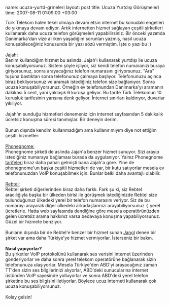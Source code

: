 name: ucuza-yurtd-grmeleri
layout: post
title: Ucuza Yurtdışı Görüşmeleri
time: 2007-08-11 01:09:00 +03:00

Türk Telekom halen tekel olmaya devam etsin internet bu konudaki engelleri de yıkmaya devam ediyor. Artık internetten hizmet sağlayan çeşitli şirketleri kullanarak daha ucuza telefon görüşmeleri yapabilirsiniz. Bir önceki yazımda Danimarka'dan vize alırken yaşadığım sorunları yazmış, nasıl ucuza konuşabileceğiniz konusunda bir yazı sözü vermiştim. İşte o yazı bu :)<br /><br /><a href="http://jajah.com/">Jajah</a>:<br />Benim kullandığım hizmet bu aslında. Jajah'ı kullanarak yurtdışı ile ucuza konuşabiliyorsunuz. Sistem şöyle işliyor, siz kendi telefon numaranızı buraya giriyorsunuz, sonra arayacağınız telefon numarasını giriyorsunuz. "Ara" tuşuna bastıktan sonra telefonunuz çalmaya başlıyor. Telefonunuzu açınca biraz bekliyorsunuz ve aramak istediğiniz telefon size bağlanıyor. Sonra ucuza konuşabiliyorsunuz. Örneğin ev telefonundan Danimarka'yı aramanın dakikası 5 cent, yani yaklaşık 6 kuruşa geliyor. Bu tarife Türk Telekomun 10 kuruşluk tarifesinin yarısına denk geliyor. İnternet sınırları kaldırıyor, duvarlar yıkılıyor.<br /><br />Jajah'ın sunduğu hizmetleri denemeniz için internet sayfasından 5 dakikalık ücretsiz konuşma süresi tanımışlar. Bir deneyin derim.<br /><br />Bunun dışında kendim kullanmadığım ama kullanır mıyım diye not ettiğim çeşitli hizmetler:<br /><br /><a href="http://www.phonegnome.com/">Phonegnome:</a><br />Phonegnome şirketi de aslında Jajah'a benzer hizmet sunuyor. Sizi arayıp istediğiniz numaraya bağlaması burada da uygulanıyor. Yalnız Phonegnome <a href="http://www.phonegnome.com/rates.html">tarifeleri</a> biraz daha pahalı gelmişti bana Jajah'a göre. Yine de phonegnome'un başka çeşitli hizmetleri de var, bir kutu satıyorlar mesela ev telefonunuzdan VoIP konuşabilmek için. Bunlar belki daha avantajlı olabilir.<br /><br /><a href="http://www.rebtel.com/en/">Rebtel:</a><br />Rebtel şirketi diğerlerinden biraz daha farklı. Fark şu ki, siz Rebtel aracılığıyla başka bir ülkeden birisi ile görüşmek istediğinizde Rebtel size bulunduğunuz ülkedeki yerel bir telefon numarasını veriyor. Siz de bu numarayı arayarak diğer ülkedeki arkadaşlarınızı arayabiliyorsunuz :) yerel ücretlerle. Hatta web sayfasında dendiğine göre mesela operatörünüzden gelen ücretsiz arama hakkınız varsa bedavaya konuşma yapabiliyorsunuz. Güzel bir hizmete benziyor.<br /><br />Bunların dışında bir de Rebtel'e benzer bir hizmet sunan <a href="http://corp.jangl.com/">Jangl</a> denen bir şirket var ama daha Türkiye'ye hizmet vermiyorlar. İsterseniz bir bakın.<br /><br /><span style="font-weight:bold;">Nasıl yapıyorlar?</span><br />Bu şirketler VoIP protokolünü kullanarak ses verisini internet üzerinden gönderiyorlar ve daha sonra yerel telekom operatörüne bağlanarak sizin telefonunuza ulaşıyorlar. Mesela Türkiye'den ABD'yi arayacağınız zaman TT'den sizin ses bilgilerinizi alıyorlar, ABD'deki sunucularına internet üstünden VoIP sayesinde yolluyorlar ve sonra ABD'deki yerel telefon şirketine bu ses bilgisini iletiyorlar. Böylece ucuz interneti kullanarak çok ucuza konuşabiliyorsunuz.<br /><br />Kolay gelsin!
